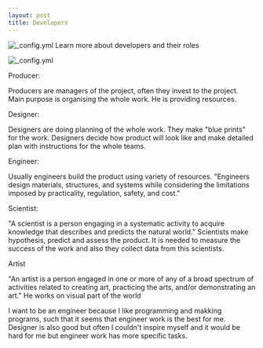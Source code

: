 ```yaml
---
layout: post
title: Developers
---
```

![_config.yml](http://icons.iconarchive.com/icons/janosch500/tropical-waters-folders/512/Developers-icon.png)
Learn more about developers and their roles

![_config.yml](http://www.vinedigital.co.uk/images/icons/web-design-icon.png)

Producer:

Producers are managers of the project, often they invest to the project. Main purpose is organising the whole work. He is providing resources.

Designer:

Designers are doing planning of the whole work. They make "blue prints" for the work. Designers decide how product will look like and make detailed plan with instructions for the whole teams.

Engineer:

Usually engineers build the product using variety of resources. "Engineers design materials, structures, and systems while considering the limitations imposed by practicality, regulation, safety, and cost." 

Scientist:

"A scientist is a person engaging in a systematic activity to acquire knowledge that describes and predicts the natural world." Scientists make hypothesis, predict and assess the product. It is needed to measure the success of the work and also they collect data from this scientists.

Artist

"An artist is a person engaged in one or more of any of a broad spectrum of activities related to creating art, practicing the arts, and/or demonstrating an art." He works on visual part of the world


I want to be an engineer because I like programming and makking programs, such that it seems that engineer work is the best for me. Designer is also good but often I couldn't inspire myself and it would be hard for me but engineer work has more specific tasks.
